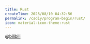 ```yaml
---
title: Rust
createTime: 2025/08/10 04:32:56
permalink: /csdiy/program-begin/rust/
icon: material-icon-theme:rust
---
```


@[bilibili](BV1hp4y1k7SV)